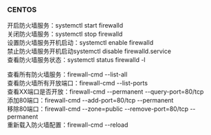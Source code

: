 ### CENTOS

开启防火墙服务：systemctl start firewalld  
关闭防火墙服务：systemctl stop firewalld  
设置防火墙服务开机启动：systemctl enable firewalld  
禁止防火墙服务开机启动systemctl disable firewalld.service  
查看防火墙服务状态：systemctl status firewalld -l  

查看所有防火墙服务：firewall-cmd --list-all  
查看防火墙所有开放端口：firewall-cmd --list-ports  
查看XX端口是否开放：firewall-cmd --permanent --query-port=80/tcp  
添加80端口：firewall-cmd --add-port=80/tcp --permanent  
移除80端口：firewall-cmd --zone=public --remove-port=80/tcp --permanent  
重新载入防火墙配置：firewall-cmd --reload  

